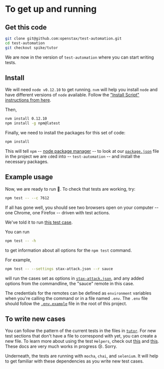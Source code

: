 # To get up and running

## Get this code

```bash
git clone git@github.com:openstax/test-automation.git
cd test-automation
git checkout spike/tutor
```

We are now in the version of `test-automation` where you can start writing tests.

## Install

We will need `node v0.12.10` to get running.  `nvm` will help you install `node` and have different versions of `node` available.  Follow the ["Install Script" instructions from here](https://github.com/creationix/nvm#install-script).

Then,

```bash
nvm install 0.12.10
npm install -g npm@latest
```

Finally, we need to install the packages for this set of code:

```bash
npm install
```

This will tell `npm` -- [node package manager](https://docs.npmjs.com/getting-started/what-is-npm) -- to look at our [`package.json`](../package.json) file in the project we are `cd`ed into -- `test-automation` -- and install the necessary packages.

## Example usage

Now, we are ready to run :runner:.  To check that tests are working, try:

```bash
npm test -- --c 7612
```

If all has gone well, you should see two browsers open on your computer -- one Chrome, one Firefox -- driven with test actions.

We've told it to run [this test case](./tutor/teacher-views.coffee#L64-L84).

You can run

```bash
npm test -- -h
```
to get information about all options for the `npm test` command.

For example,

```bash
npm test -- --settings stax-attack.json --r sauce
```

will run the cases set as options in [`stax-attack.json`](../stax-attack.json), and any added options from the commandline, the "sauce" remote in this case.

The credentials for the remotes can be defined as `environment` variables when you're calling the command or in a file named `.env`.  The `.env` file should follow the [`.env.example`](../.env.example) file in the root of this project.

## To write new cases

You can follow the pattern of the current tests in the files in [`tutor`](./tutor).  For new test sections that don't have a file to correspond with yet, you can create a new file.  To learn more about using the test `Helpers`, check out [this](https://github.com/openstax/tutor-js/tree/master/test-integration/helpers) and [this](http://openstax.github.io/tutor-js/docs/).  These docs are very much works in progress :cry:.  Sorry.


Underneath, the tests are running with `mocha`, `chai`, and `selenium`.  It will help to get familiar with these dependencies as you write new test cases.
